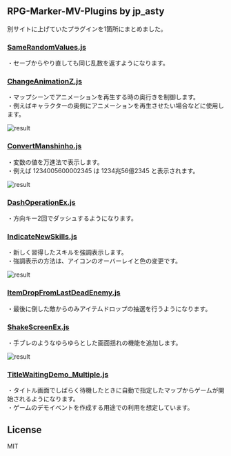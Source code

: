 ## RPG-Marker-MV-Plugins by jp_asty
別サイトに上げていたプラグインを1箇所にまとめました。  

### [SameRandomValues.js](https://raw.githubusercontent.com/ste0/RPG-Marker-MV-Plugins/main/PluginTest/js/plugins/SameRandomValues.js)
・セーブからやり直しても同じ乱数を返すようになります。  

### [ChangeAnimationZ.js](https://raw.githubusercontent.com/ste0/RPG-Marker-MV-Plugins/main/PluginTest/js/plugins/ChangeAnimationZ.js)
・マップシーンでアニメーションを再生する時の奥行きを制御します。  
・例えばキャラクターの奥側にアニメーションを再生させたい場合などに使用します。  

![result](https://github.com/ste0/RPG-Marker-MV-Plugins/blob/main/PluginTest/gif/ChangeAnimationZ.gif)

### [ConvertManshinho.js](https://raw.githubusercontent.com/ste0/RPG-Marker-MV-Plugins/main/PluginTest/js/plugins/ConvertManshinho.js)
・変数の値を万進法で表示します。  
・例えば 1234005600002345 は 1234兆56億2345 と表示されます。  

![result](https://github.com/ste0/RPG-Marker-MV-Plugins/blob/main/PluginTest/gif/ConvertManshinho.gif)

### [DashOperationEx.js](https://raw.githubusercontent.com/ste0/RPG-Marker-MV-Plugins/main/PluginTest/js/plugins/DashOperationEx.js)
・方向キー2回でダッシュするようになります。  

### [IndicateNewSkills.js](https://raw.githubusercontent.com/ste0/RPG-Marker-MV-Plugins/main/PluginTest/js/plugins/IndicateNewSkills.js)
・新しく習得したスキルを強調表示します。  
・強調表示の方法は、アイコンのオーバーレイと色の変更です。  

![result](https://github.com/ste0/RPG-Marker-MV-Plugins/blob/main/PluginTest/gif/IndicateNewSkills.gif)

### [ItemDropFromLastDeadEnemy.js](https://raw.githubusercontent.com/ste0/RPG-Marker-MV-Plugins/main/PluginTest/js/plugins/ItemDropFromLastDeadEnemy.js)
・最後に倒した敵からのみアイテムドロップの抽選を行うようになります。  

### [ShakeScreenEx.js](https://raw.githubusercontent.com/ste0/RPG-Marker-MV-Plugins/main/PluginTest/js/plugins/ShakeScreenEx.js)
・手ブレのようなゆらゆらとした画面揺れの機能を追加します。  

![result](https://github.com/ste0/RPG-Marker-MV-Plugins/blob/main/PluginTest/gif/ShakeScreenEx.gif)

### [TitleWaitingDemo_Multiple.js](https://raw.githubusercontent.com/ste0/RPG-Marker-MV-Plugins/main/PluginTest/js/plugins/TitleWaitingDemo_Multiple.js)
・タイトル画面でしばらく待機したときに自動で指定したマップからゲームが開始されるようになります。  
・ゲームのデモイベントを作成する用途での利用を想定しています。  

## License
MIT
